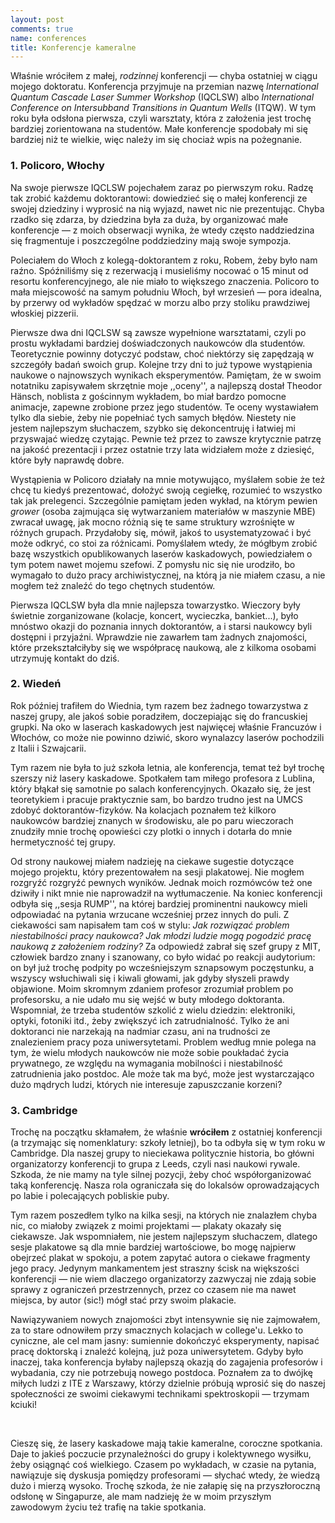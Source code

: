 ```yaml
---
layout: post
comments: true
name: conferences
title: Konferencje kameralne
---
```


Właśnie wróciłem z małej, _rodzinnej_ konferencji — chyba ostatniej w ciągu mojego doktoratu. Konferencja przyjmuje na przemian nazwę _International Quantum Cascade Laser Summer Workshop_ (IQCLSW) albo _International Conference on Intersubband Transitions in Quantum Wells_ (ITQW). W tym roku była odsłona pierwsza, czyli warsztaty, która z założenia jest trochę bardziej zorientowana na studentów. Małe konferencje spodobały mi się bardziej niż te wielkie, więc należy im się chociaż wpis na pożegnanie.

### 1. Policoro, Włochy

Na swoje pierwsze IQCLSW pojechałem zaraz po pierwszym roku. Radzę tak zrobić każdemu doktorantowi: dowiedzieć się o małej konferencji ze swojej dziedziny i wyprosić na nią wyjazd, nawet nic nie prezentując. Chyba rzadko się zdarza, by dziedzina była za duża, by organizować małe konferencje — z moich obserwacji wynika, że wtedy często naddziedzina się fragmentuje i poszczególne poddziedziny mają swoje sympozja.

Poleciałem do Włoch z kolegą-doktorantem z roku, Robem, żeby było nam raźno. Spóźniliśmy się z rezerwacją i musieliśmy nocować o 15 minut od resortu konferencyjnego, ale nie miało to większego znaczenia. Policoro to mała miejscowość na samym południu Włoch, był wrzesień — pora idealna, by przerwy od wykładów spędzać w morzu albo przy stoliku prawdziwej włoskiej pizzerii.

Pierwsze dwa dni IQCLSW są zawsze wypełnione warsztatami, czyli po prostu wykładami bardziej doświadczonych naukowców dla studentów. Teoretycznie powinny dotyczyć podstaw, choć niektórzy się zapędzają w szczegóły badań swoich grup. Kolejne trzy dni to już typowe wystąpienia naukowe o najnowszych wynikach eksperymentów. Pamiętam, że w swoim notatniku zapisywałem skrzętnie moje ,,oceny'', a najlepszą dostał Theodor Hänsch, noblista z gościnnym wykładem, bo miał bardzo pomocne animacje, zapewne zrobione przez jego studentów. Te oceny wystawiałem tylko dla siebie, żeby nie popełniać tych samych błędów. Niestety nie jestem najlepszym słuchaczem, szybko się dekoncentruję i łatwiej mi przyswajać wiedzę czytając. Pewnie też przez to zawsze krytycznie patrzę na jakość prezentacji i przez ostatnie trzy lata widziałem może z dziesięć, które były naprawdę dobre.

Wystąpienia w Policoro działały na mnie motywująco, myślałem sobie że też chcę tu kiedyś prezentować, dołożyć swoją cegiełkę, rozumieć to wszystko tak jak prelegenci. Szczególnie pamiętam jeden wykład, na którym pewien _grower_ (osoba zajmująca się wytwarzaniem materiałów w maszynie MBE) zwracał uwagę, jak mocno różnią się te same struktury wzrośnięte w różnych grupach. Przydałoby się, mówił, jakoś to usystematyzować i być może odkryć, co stoi za różnicami. Pomyślałem wtedy, że mógłbym zrobić bazę wszystkich opublikowanych laserów kaskadowych, powiedziałem o tym potem nawet mojemu szefowi. Z pomysłu nic się nie urodziło, bo wymagało to dużo pracy archiwistycznej, na którą ja nie miałem czasu, a nie mogłem też znaleźć do tego chętnych studentów.

Pierwsza IQCLSW była dla mnie najlepsza towarzystko. Wieczory były świetnie zorganizowane (kolacje, koncert, wycieczka, bankiet...), było mnóstwo okazji do poznania innych doktorantów, a i starsi naukowcy byli dostępni i przyjaźni. Wprawdzie nie zawarłem tam żadnych znajomości, które przekształciłyby się we współpracę naukową, ale z kilkoma osobami utrzymuję kontakt do dziś.

### 2. Wiedeń

Rok później trafiłem do Wiednia, tym razem bez żadnego towarzystwa z naszej grupy, ale jakoś sobie poradziłem, doczepiając się do francuskiej grupki. Na oko w laserach kaskadowych jest najwięcej właśnie Francuzów i Włochów, co może nie powinno dziwić, skoro wynalazcy laserów pochodzili z Italii i Szwajcarii.

Tym razem nie była to już szkoła letnia, ale konferencja, temat też był trochę szerszy niż lasery kaskadowe. Spotkałem tam miłego profesora z Lublina, który błąkał się samotnie po salach konferencyjnych. Okazało się, że jest teoretykiem i pracuje praktycznie sam, bo bardzo trudno jest na UMCS zdobyć doktorantów-fizyków. Na kolacjach poznałem też kilkoro naukowców bardziej znanych w środowisku, ale po paru wieczorach znudziły mnie trochę opowieści czy plotki o innych i dotarła do mnie hermetyczność tej grupy.

Od strony naukowej miałem nadzieję na ciekawe sugestie dotyczące mojego projektu, który prezentowałem na sesji plakatowej. Nie mogłem rozgryźć rozgryźć pewnych wyników. Jednak moich rozmówców też one dziwiły i nikt mnie nie naprowadził na wytłumaczenie. Na koniec konferencji odbyła się ,,sesja RUMP'', na której bardziej prominentni naukowcy mieli odpowiadać na pytania wrzucane wcześniej przez innych do puli. Z ciekawości sam napisałem tam coś w stylu: _Jak rozwiązać problem niestabilności pracy naukowca? Jak młodzi ludzie mogą pogodzić pracę naukową z założeniem rodziny?_ Za odpowiedź zabrał się szef grupy z MIT, człowiek bardzo znany i szanowany, co było widać po reakcji audytorium: on był już trochę podpity po wcześniejszym sznapsowym poczęstunku, a wszyscy wsłuchiwali się i kiwali głowami, jak gdyby słyszeli prawdy objawione. Moim skromnym zdaniem profesor zrozumiał problem po profesorsku, a nie udało mu się wejść w buty młodego doktoranta. Wspomniał, że trzeba studentów szkolić z wielu dziedzin: elektroniki, optyki, fotoniki itd., żeby zwiększyć ich zatrudnialność. Tylko że ani doktoranci nie narzekają na nadmiar czasu, ani na trudności ze znalezieniem pracy poza uniwersytetami. Problem według mnie polega na tym, że wielu młodych naukowców nie może sobie poukładać życia prywatnego, ze względu na wymagania mobilności i niestabilność zatrudnienia jako postdoc. Ale może tak ma być, może jest wystarczająco dużo mądrych ludzi, których nie interesuje zapuszczanie korzeni?

### 3. Cambridge
Trochę na początku skłamałem, że właśnie **wróciłem** z ostatniej konferencji (a trzymając się nomenklatury: szkoły letniej), bo ta odbyła się w tym roku w Cambridge. Dla naszej grupy to nieciekawa politycznie historia, bo główni organizatorzy konferencji to grupa z Leeds, czyli nasi naukowi rywale. Szkoda, że nie mamy na tyle silnej pozycji, żeby choć współorganizować taką konferencję. Nasza rola ograniczała się do lokalsów oprowadzających po labie i polecających pobliskie puby.

Tym razem poszedłem tylko na kilka sesji, na których nie znalazłem chyba nic, co miałoby związek z moimi projektami — plakaty okazały się ciekawsze. Jak wspomniałem, nie jestem najlepszym słuchaczem, dlatego sesje plakatowe są dla mnie bardziej wartościowe, bo mogę najpierw obejrzeć plakat w spokoju, a potem zapytać autora o ciekawe fragmenty jego pracy. Jedynym mankamentem jest straszny ścisk na większości konferencji — nie wiem dlaczego organizatorzy zazwyczaj nie zdają sobie sprawy z ograniczeń przestrzennych, przez co czasem nie ma nawet miejsca, by autor (sic!) mógł stać przy swoim plakacie.

Nawiązywaniem nowych znajomości zbyt intensywnie się nie zajmowałem, za to stare odnowiłem przy smacznych kolacjach w college'u. Lekko to cyniczne, ale cel mam jasny: sumiennie dokończyć eksperymenty, napisać pracę doktorską i znaleźć kolejną, już poza uniwersytetem. Gdyby było inaczej, taka konferencja byłaby najlepszą okazją do zagajenia profesorów i wybadania, czy nie potrzebują nowego postdoca. Poznałem za to dwójkę miłych ludzi z ITE z Warszawy, którzy dzielnie próbują wprosić się do naszej społeczności ze swoimi ciekawymi technikami spektroskopii — trzymam kciuki!

<br>

Cieszę się, że lasery kaskadowe mają takie kameralne, coroczne spotkania. Daje to jakieś poczucie przynależności do grupy i kolektywnego wysiłku, żeby osiągnąć coś wielkiego. Czasem po wykładach, w czasie na pytania, nawiązuje się dyskusja pomiędzy profesorami — słychać wtedy, że wiedzą dużo i mierzą wysoko. Trochę szkoda, że nie załapię się na przyszłoroczną odsłonę w Singapurze, ale mam nadzieję że w moim przyszłym zawodowym życiu też trafię na takie spotkania.